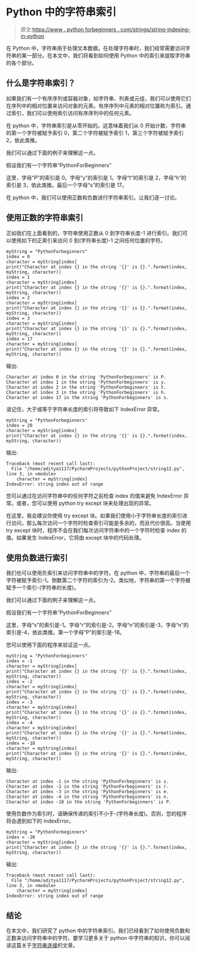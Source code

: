 # Python 中的字符串索引

> 原文:[https://www . python forbeginners . com/strings/string-indexing-in-python](https://www.pythonforbeginners.com/strings/string-indexing-in-python)

在 Python 中，字符串用于处理文本数据。在处理字符串时，我们经常需要访问字符串的某一部分。在本文中，我们将看到如何使用 Python 中的索引来提取字符串的各个部分。

## 什么是字符串索引？

如果我们有一个有序序列或容器对象，如字符串、列表或元组，我们可以使用它们在序列中的相对位置来访问对象的元素。有序序列中元素的相对位置称为索引。通过索引，我们可以使用索引访问有序序列中的任何元素。

在 python 中，字符串索引是从零开始的。这意味着我们从 0 开始计数，字符串的第一个字符被赋予索引 0，第二个字符被赋予索引 1，第三个字符被赋予索引 2，依此类推。

我们可以通过下面的例子来理解这一点。

假设我们有一个字符串“PythonForBeginners”

这里，字母“P”的索引是 0。字母“y”的索引是 1。字母“t”的索引是 2，字母“h”的索引是 3，依此类推。最后一个字母“s”的索引是 17。

在 python 中，我们可以使用正数和负数进行字符串索引。让我们逐一讨论。

## 使用正数的字符串索引

正如我们在上面看到的，字符串使用正数从 0 到字符串长度-1 进行索引。我们可以使用如下的正索引来访问 0 到(字符串长度)-1 之间任何位置的字符。

```
myString = "PythonForbeginners"
index = 0
character = myString[index]
print("Character at index {} in the string '{}' is {}.".format(index, myString, character))
index = 1
character = myString[index]
print("Character at index {} in the string '{}' is {}.".format(index, myString, character))
index = 2
character = myString[index]
print("Character at index {} in the string '{}' is {}.".format(index, myString, character))
index = 3
character = myString[index]
print("Character at index {} in the string '{}' is {}.".format(index, myString, character))
index = 17
character = myString[index]
print("Character at index {} in the string '{}' is {}.".format(index, myString, character))
```

输出:

```
Character at index 0 in the string 'PythonForbeginners' is P.
Character at index 1 in the string 'PythonForbeginners' is y.
Character at index 2 in the string 'PythonForbeginners' is t.
Character at index 3 in the string 'PythonForbeginners' is h.
Character at index 17 in the string 'PythonForbeginners' is s.
```

请记住，大于或等于字符串长度的索引将导致如下 IndexError 异常。

```
myString = "PythonForbeginners"
index = 20
character = myString[index]
print("Character at index {} in the string '{}' is {}.".format(index, myString, character)) 
```

输出:

```
Traceback (most recent call last):
  File "/home/aditya1117/PycharmProjects/pythonProject/string12.py", line 3, in <module>
    character = myString[index]
IndexError: string index out of range
```

您可以通过在访问字符串中的任何字符之前检查 index 的值来避免 IndexError 异常。或者，您可以使用 python try except 块来处理出现的异常。

在这里，我会建议你使用 try except 块。如果我们使用小于字符串长度的索引进行访问，那么每次访问一个字符时检查索引可能是多余的，而且代价很高。当使用 try except 块时，程序不会在我们每次访问字符串中的一个字符时检查 index 的值。如果发生 IndexError，它将由 except 块中的代码处理。

## 使用负数进行索引

我们也可以使用负索引来访问字符串中的字符。在 python 中，字符串的最后一个字符被赋予索引-1。倒数第二个字符的索引为-2。类似地，字符串的第一个字符被赋予一个索引-(字符串的长度)。

我们可以通过下面的例子来理解这一点。

假设我们有一个字符串“PythonForBeginners”

这里，字母“s”的索引是-1。字母“r”的索引是-2。字母“n”的索引是-3，字母“n”的索引是-4，依此类推。第一个字母“P”的索引是-18。

您可以使用下面的程序来验证这一点。

```
myString = "PythonForbeginners"
index = -1
character = myString[index]
print("Character at index {} in the string '{}' is {}.".format(index, myString, character))
index = -2
character = myString[index]
print("Character at index {} in the string '{}' is {}.".format(index, myString, character))
index = -3
character = myString[index]
print("Character at index {} in the string '{}' is {}.".format(index, myString, character))
index = -4
character = myString[index]
print("Character at index {} in the string '{}' is {}.".format(index, myString, character))
index = -18
character = myString[index]
print("Character at index {} in the string '{}' is {}.".format(index, myString, character)) 
```

输出:

```
Character at index -1 in the string 'PythonForbeginners' is s.
Character at index -2 in the string 'PythonForbeginners' is r.
Character at index -3 in the string 'PythonForbeginners' is e.
Character at index -4 in the string 'PythonForbeginners' is n.
Character at index -18 in the string 'PythonForbeginners' is P.
```

使用负数作为索引时，请确保传递的索引不小于-(字符串长度)。否则，您的程序将会遇到如下的 IndexError。

```
myString = "PythonForbeginners"
index = -20
character = myString[index]
print("Character at index {} in the string '{}' is {}.".format(index, myString, character)) 
```

输出:

```
Traceback (most recent call last):
  File "/home/aditya1117/PycharmProjects/pythonProject/string12.py", line 3, in <module>
    character = myString[index]
IndexError: string index out of range
```

## 结论

在本文中，我们研究了 python 中的字符串索引。我们已经看到了如何使用负数和正数来访问字符串中的字符。要学习更多关于 python 中字符串的知识，你可以阅读这篇关于[字符串连接](https://www.pythonforbeginners.com/concatenation/string-concatenation-and-formatting-in-python)的文章。